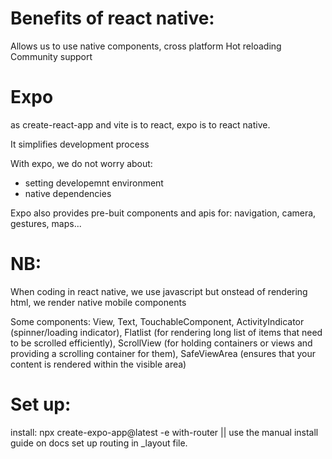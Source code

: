 # Benefits of react native:
Allows us to use native components,
cross platform
Hot reloading
Community support

# Expo
as create-react-app and vite is to react, expo is to react native.

It simplifies development process   

With expo, we do not worry about:
- setting developemnt environment
- native dependencies

Expo also provides pre-buit components and apis for: navigation, camera, gestures, maps...

# NB:
When coding in react native, we use javascript but onstead of rendering html, we render native mobile components

Some components:
View, Text, TouchableComponent, ActivityIndicator (spinner/loading indicator), Flatlist (for rendering long list of items that need to be scrolled efficiently), ScrollView (for holding containers or views and providing a scrolling container for them), SafeViewArea (ensures that your content is rendered within the visible area)

# Set up:
install: npx create-expo-app@latest -e with-router || use the manual install guide on docs
set up routing in _layout file.